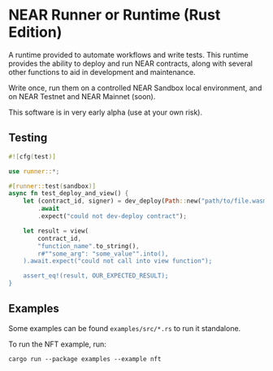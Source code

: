 # NEAR Runner or Runtime (Rust Edition)
A runtime provided to automate workflows and write tests. This runtime provides the ability to deploy and run NEAR contracts, along with several other functions to aid in development and maintenance.

Write once, run them on a controlled NEAR Sandbox local environment, and on NEAR Testnet and NEAR Mainnet (soon).

This software is in very early alpha (use at your own risk).

## Testing
```rust
#![cfg(test)]

use runner::*;

#[runner::test(sandbox)]
async fn test_deploy_and_view() {
    let (contract_id, signer) = dev_deploy(Path::new("path/to/file.wasm"))
        .await
        .expect("could not dev-deploy contract");

    let result = view(
        contract_id,
        "function_name".to_string(),
        r#""some_arg": "some_value"".into(),
    ).await.expect("could not call into view function");

    assert_eq!(result, OUR_EXPECTED_RESULT);
}


```

## Examples
Some examples can be found `examples/src/*.rs` to run it standalone.

To run the NFT example, run:
```
cargo run --package examples --example nft
```
